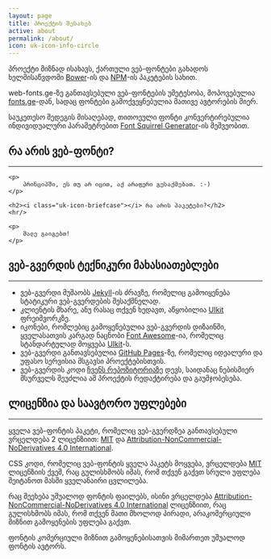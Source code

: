 ```yaml
---
layout: page
title: პროექტის შესახებ
active: about
permalink: /about/
icon: uk-icon-info-circle
---
```


<p>
    პროექტი მიზნად ისახავს, ქართული ვებ-ფონტები გახადოს ხელმისაწვდომი <a class="uk-link uk-link-primary" href="http://bower.io/" target="_blank" rel="nofollow">Bower</a>-ის და <a class="uk-link uk-link-primary" href="https://www.npmjs.com/" target="_blank" rel="nofollow">NPM</a>-ის პაკეტების სახით.
</p>

<p>
    web-fonts.ge-ზე განთავსებული ვებ-ფონტების უმეტესობა, მოპოვებულია <a class="uk-link uk-link-primary" href="http://fonts.ge/" target="_blank" rel="nofollow">fonts.ge</a>-დან, სადაც ფონტები გამოქვეყნებულია მათივე ავტორების მიერ.
</p>

<p>
    საუკეთესო შედეგის მისაღებად, თითოეული ფონტი კონვერტირებულია ინდივიდუალური პარამეტრებით <a class="uk-link uk-link-primary"  href="http://www.fontsquirrel.com/tools/webfont-generator" target="_blank" rel="nofollow">Font Squirrel Generator</a>-ის მეშვეობით.
</p>

<div class="uk-hidden">
    <h2><i class="uk-icon-font"></i> რა არის ვებ-ფონტი?</h2>
    <hr/>

    <p>
        პრინციპში, ეს თუ არ იცით, აქ არაფერი გესაქმებათ. :-)
    </p>

    <h2><i class="uk-icon-briefcase"></i> რა არის პაკეტები?</h2>
    <hr/>

    <p>
        მალე გაიგებთ!
    </p>
</div>

<h2><i class="uk-icon-cogs"></i> ვებ-გვერდის ტექნიკური მახასიათებლები</h2>
<hr/>


<ul>
    <li>ვებ-გვერდი მუშაობს <a class="uk-link uk-link-primary" href="https://jekyllrb.com/" target="_blank" rel="nofollow">Jekyll</a>-ის ძრავზე, რომელიც გამოიყენება სტატიკური ვებ-გვერდების შესაქმნელად.</li>
    <li>კლიენტის მხარე, ანუ რასაც თქვენ ხედავთ, აწყობილია <a class="uk-link uk-link-primary" href="http://getuikit.com/" target="_blank" rel="nofollow">UIkit</a> ფრეიმვორკზე.</li>
    <li>იკონები, რომლებიც გამოყენებულია ვებ-გვერდის დიზაინში, ყველასათვის კარგად ნაცნობი <a class="uk-link uk-link-primary" href="http://fontawesome.io/" target="_blank" rel="nofollow">Font Awesome</a>-ია, რომელიც სტანდარტულად მოყვება
        <a class="uk-link uk-link-primary" href="http://getuikit.com/docs/icon.html" target="_blank" rel="nofollow">UIkit</a>-ს.</li>
    <li>ვებ-გვერდი განთავსებულია <a class="uk-link uk-link-primary" href="https://pages.github.com/" target="_blank" rel="nofollow">GitHub Pages</a>-ზე, რომელიც იდეალური და უფასო სერვისია მსგავსი პროექტებისთვის.</li>
    <li>ვებ-გვერდის კოდი <a class="uk-link uk-link-primary" href="https://github.com/web-fonts/web-fonts.github.io" target="_blank" rel="nofollow">ჩვენს რეპოზიტორიაზე</a> დევს, საიდანაც ნებისმიერ მსურველს შეუძლია ამ პროექტის რედაქტირება და გაუმჯობესება.</li>
</ul>

<h2><i class="uk-icon-copyright"></i> ლიცენზია და საავტორო უფლებები</h2>

<hr/>

<p>
    ყველა ვებ-ფონტის პაკეტი, რომელიც ვებ-გვერდზეა განთავსებული ვრცელდება 2 ლიცენზიით: <a class="uk-link uk-link-primary" href="https://opensource.org/licenses/MIT" target="_blank" rel="nofollow">MIT</a> და <a class="uk-link uk-link-primary" href="http://creativecommons.org/licenses/by-nc-nd/4.0/" target="_blank" rel="nofollow">Attribution-NonCommercial-NoDerivatives 4.0 International</a>.
</p>

<p>
    CSS კოდი, რომელიც ვებ-ფონტის ყველა პაკეტს მოყვება, ვრცელდება <a class="uk-link uk-link-primary" href="https://opensource.org/licenses/MIT" target="_blank" rel="nofollow">MIT</a> ლიცენზიის ქვეშ, რაც გულისხმობს იმას, რომ თქვენ გაქვთ სრული უფლება შეიტანოთ მასში ყველანაირი ცვლილება.
</p>

<p>
    რაც შეეხება უშუალოდ ფონტის ფაილებს, ისინი ვრცელდება <a class="uk-link uk-link-primary" href="http://creativecommons.org/licenses/by-nc-nd/4.0/" target="_blank" rel="nofollow">Attribution-NonCommercial-NoDerivatives 4.0 International</a> ლიცენზიით, რაც გულისხმობს იმას, რომ თქვენ მათი მხოლოდ პირადი, არაკომერციული მიზნით გამოყენების უფლება გაქვთ.
</p>
<p>
    ფონტის კომერციული მიზნით გამოყენებისათვის მიმართეთ უშუალოდ ფონტის ავტორს.
</p>
